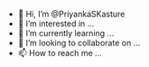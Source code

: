 - 👋 Hi, I’m @PriyankaSKasture
- 👀 I’m interested in ...
- 🌱 I’m currently learning ...
- 💞️ I’m looking to collaborate on ...
- 📫 How to reach me ...

<!---
PriyankaSKasture/PriyankaSKasture is a ✨ special ✨ repository because its `README.md` (this file) appears on your GitHub profile.
You can click the Preview link to take a look at your changes.
--->
